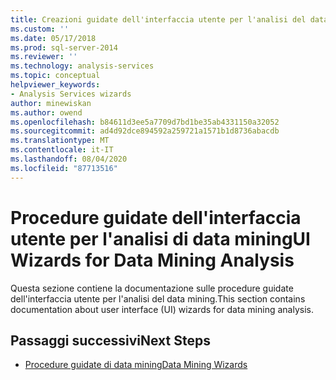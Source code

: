 ```yaml
---
title: Creazioni guidate dell'interfaccia utente per l'analisi del data mining | Microsoft Docs
ms.custom: ''
ms.date: 05/17/2018
ms.prod: sql-server-2014
ms.reviewer: ''
ms.technology: analysis-services
ms.topic: conceptual
helpviewer_keywords:
- Analysis Services wizards
author: minewiskan
ms.author: owend
ms.openlocfilehash: b84611d3ee5a7709d7bd1be35ab4331150a32052
ms.sourcegitcommit: ad4d92dce894592a259721a1571b1d8736abacdb
ms.translationtype: MT
ms.contentlocale: it-IT
ms.lasthandoff: 08/04/2020
ms.locfileid: "87713516"
---
```

# <a name="ui-wizards-for-data-mining-analysis"></a><span data-ttu-id="75ad0-102">Procedure guidate dell'interfaccia utente per l'analisi di data mining</span><span class="sxs-lookup"><span data-stu-id="75ad0-102">UI Wizards for Data Mining Analysis</span></span>

<span data-ttu-id="75ad0-103">Questa sezione contiene la documentazione sulle procedure guidate dell'interfaccia utente per l'analisi del data mining.</span><span class="sxs-lookup"><span data-stu-id="75ad0-103">This section contains documentation about user interface (UI) wizards for data mining analysis.</span></span>

## <a name="next-steps"></a><span data-ttu-id="75ad0-104">Passaggi successivi</span><span class="sxs-lookup"><span data-stu-id="75ad0-104">Next Steps</span></span>

- [<span data-ttu-id="75ad0-105">Procedure guidate di data mining</span><span class="sxs-lookup"><span data-stu-id="75ad0-105">Data Mining Wizards</span></span>](../data-mining-wizards.md)


